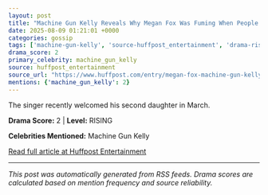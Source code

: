 ```yaml
---
layout: post
title: "Machine Gun Kelly Reveals Why Megan Fox Was Fuming When People Called Him A 'Good Dad""
date: 2025-08-09 01:21:01 +0000
categories: gossip
tags: ['machine-gun-kelly', 'source-huffpost_entertainment', 'drama-rising']
drama_score: 2
primary_celebrity: machine_gun_kelly
source: huffpost_entertainment
source_url: "https://www.huffpost.com/entry/megan-fox-machine-gun-kelly-good-dad_n_68960731e4b0182dc1a41556""
mentions: {'machine_gun_kelly': 2}
---
```


The singer recently welcomed his second daughter in March.

**Drama Score:** 2 | **Level:** RISING

**Celebrities Mentioned:** Machine Gun Kelly

[Read full article at Huffpost Entertainment](https://www.huffpost.com/entry/megan-fox-machine-gun-kelly-good-dad_n_68960731e4b0182dc1a41556)

---
*This post was automatically generated from RSS feeds. Drama scores are calculated based on mention frequency and source reliability.*
